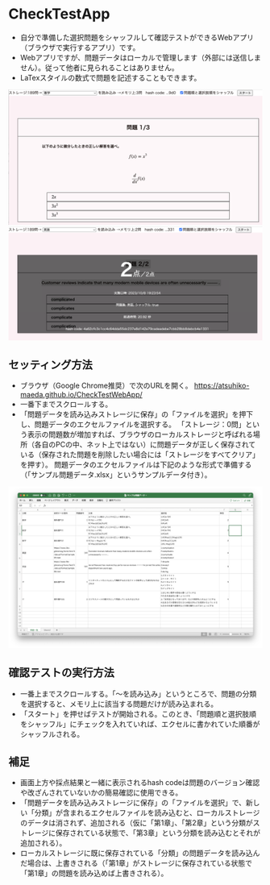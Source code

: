# CheckTestApp

* 自分で準備した選択問題をシャッフルして確認テストができるWebアプリ（ブラウザで実行するアプリ）です。
* Webアプリですが、問題データはローカルで管理します（外部には送信しません）。従って他者に見られることはありません。
* LaTexスタイルの数式で問題を記述することもできます。

<img src="https://github.com/atsuhiko-maeda/CheckTestWebApp/blob/main/screenshot01.png">
<img src="https://github.com/atsuhiko-maeda/CheckTestWebApp/blob/main/screenshot02.png">

## セッティング方法
* ブラウザ（Google Chrome推奨）で次のURLを開く。
  https://atsuhiko-maeda.github.io/CheckTestWebApp/
* 一番下までスクロールする。
* 「問題データを読み込みストレージに保存」の「ファイルを選択」を押下し、問題データのエクセルファイルを選択する。
「ストレージ：0問」という表示の問題数が増加すれば、ブラウザのローカルストレージと呼ばれる場所（各自のPCの中、ネット上ではない）に問題データが正しく保存されている（保存された問題を削除したい場合には「ストレージをすべてクリア」を押す）。
問題データのエクセルファイルは下記のような形式で準備する（「サンプル問題データ.xlsx」というサンプルデータ付き）。

<img src="https://github.com/atsuhiko-maeda/CheckTestWebApp/blob/main/screenshot03.png">

## 確認テストの実行方法
* 一番上までスクロールする。「〜を読み込み」というところで、問題の分類を選択すると、メモリ上に該当する問題だけが読み込まれる。
* 「スタート」を押せばテストが開始される。このとき、「問題順と選択肢順をシャッフル」にチェックを入れていれば、エクセルに書かれていた順番がシャッフルされる。

## 補足
* 画面上方や採点結果と一緒に表示されるhash codeは問題のバージョン確認や改ざんされていないかの簡易確認に使用できる。
*  「問題データを読み込みストレージに保存」の「ファイルを選択」で、新しい「分類」が含まれるエクセルファイルを読み込むと、ローカルストレージのデータは消されず、追加される（仮に「第1章」、「第2章」という分類がストレージに保存されている状態で、「第3章」という分類を読み込むとそれが追加される）。
* ローカルストレージに既に保存されている「分類」の問題データを読み込んだ場合は、上書きされる（「第1章」がストレージに保存されている状態で「第1章」の問題を読み込めば上書きされる）。


